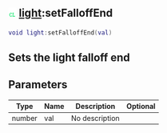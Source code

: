 ## ![client](.gitbook/assets/client.png) [light](./home/light):setFalloffEnd

```lua
void light:setFalloffEnd(val)
```

Sets the light falloff end
------
## Parameters

| Type   | Name | Description | Optional |
| ------ | ---- | ----------- | -------: |
| number | val | No description |  |

